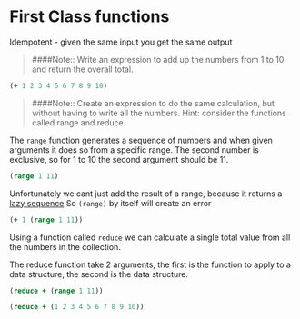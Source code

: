 # First Class functions

Idempotent - given the same input you get the same output

> ####Note::
> Write an expression to add up the numbers from 1 to 10 and return the overall total.

```clojure
(+ 1 2 3 4 5 6 7 8 9 10)
```

> ####Note::
> Create an expression to do the same calculation, but without having to write all the numbers.  Hint: consider the functions called range and reduce.

The `range` function generates a sequence of numbers and when given arguments it does so from a specific range.  The second number is exclusive, so for 1 to 10 the second argument should be 11.
```clojure
(range 1 11)
```

Unfortunately we cant just add the result of a range, because it returns a [lazy sequence](lazy-evaluation.html)  So `(range)` by itself will create an error

```clojure
(+ 1 (range 1 11))
```

Using a function called `reduce` we can calculate a single total value from all the numbers in the collection.

The reduce function take 2 arguments, the first is the function to apply to a data structure, the second is the data structure.

```clojure
(reduce + (range 1 11))

(reduce + (1 2 3 4 5 6 7 8 9 10))
```
